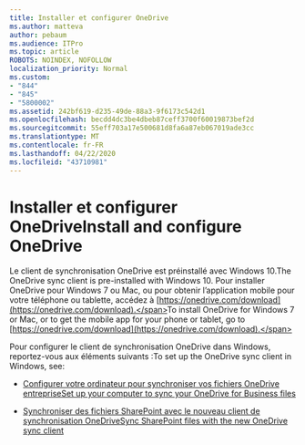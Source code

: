 ```yaml
---
title: Installer et configurer OneDrive
ms.author: matteva
author: pebaum
ms.audience: ITPro
ms.topic: article
ROBOTS: NOINDEX, NOFOLLOW
localization_priority: Normal
ms.custom:
- "844"
- "845"
- "5800002"
ms.assetid: 242bf619-d235-49de-88a3-9f6173c542d1
ms.openlocfilehash: becdd4dc3be4dbeb87ceff3700f60019873bef2d
ms.sourcegitcommit: 55eff703a17e500681d8fa6a87eb067019ade3cc
ms.translationtype: MT
ms.contentlocale: fr-FR
ms.lasthandoff: 04/22/2020
ms.locfileid: "43710981"
---
```

# <a name="install-and-configure-onedrive"></a><span data-ttu-id="ca472-102">Installer et configurer OneDrive</span><span class="sxs-lookup"><span data-stu-id="ca472-102">Install and configure OneDrive</span></span>

<span data-ttu-id="ca472-103">Le client de synchronisation OneDrive est préinstallé avec Windows 10.</span><span class="sxs-lookup"><span data-stu-id="ca472-103">The OneDrive sync client is pre-installed with Windows 10.</span></span> <span data-ttu-id="ca472-104">Pour installer OneDrive pour Windows 7 ou Mac, ou pour obtenir l’application mobile pour votre téléphone ou tablette, accédez à [https://onedrive.com/download](https://onedrive.com/download).</span><span class="sxs-lookup"><span data-stu-id="ca472-104">To install OneDrive for Windows 7 or Mac, or to get the mobile app for your phone or tablet, go to [https://onedrive.com/download](https://onedrive.com/download).</span></span>
  
<span data-ttu-id="ca472-105">Pour configurer le client de synchronisation OneDrive dans Windows, reportez-vous aux éléments suivants :</span><span class="sxs-lookup"><span data-stu-id="ca472-105">To set up the OneDrive sync client in Windows, see:</span></span>
  
- [<span data-ttu-id="ca472-106">Configurer votre ordinateur pour synchroniser vos fichiers OneDrive entreprise</span><span class="sxs-lookup"><span data-stu-id="ca472-106">Set up your computer to sync your OneDrive for Business files</span></span>](https://go.microsoft.com/fwlink/?linkid=533375)

- [<span data-ttu-id="ca472-107">Synchroniser des fichiers SharePoint avec le nouveau client de synchronisation OneDrive</span><span class="sxs-lookup"><span data-stu-id="ca472-107">Sync SharePoint files with the new OneDrive sync client</span></span>](https://go.microsoft.com/fwlink/?linkid=871666)
